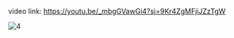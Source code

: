 video link: https://youtu.be/_mbgGVawGi4?si=9Kr4ZgMFjiJZzTgW

![4](https://github.com/EhabMagdyy/TFPlayer-ESP32/assets/132620660/96229c1e-5c4f-48cc-b5d1-f9738eb28e35)
